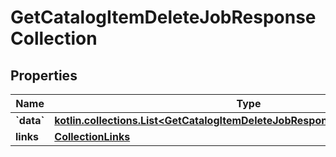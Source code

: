 
# GetCatalogItemDeleteJobResponseCollection

## Properties
| Name | Type | Description | Notes |
| ------------ | ------------- | ------------- | ------------- |
| **&#x60;data&#x60;** | [**kotlin.collections.List&lt;GetCatalogItemDeleteJobResponseCollectionDataInner&gt;**](GetCatalogItemDeleteJobResponseCollectionDataInner.md) |  |  |
| **links** | [**CollectionLinks**](CollectionLinks.md) |  |  [optional] |



